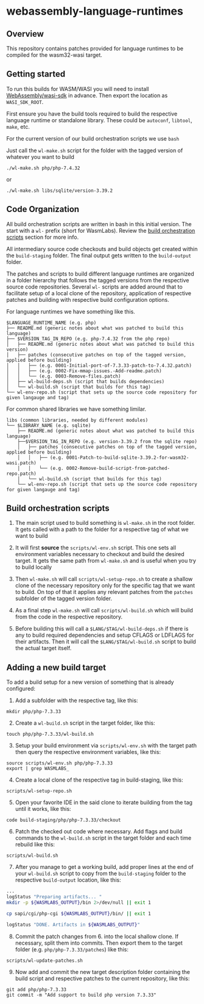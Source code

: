 # webassembly-language-runtimes

## Overview

This repository contains patches provided for language runtimes to be
compiled for the wasm32-wasi target.

## Getting started

To run this builds for WASM/WASI you will need to install [WebAssembly/wasi-sdk](https://github.com/WebAssembly/wasi-sdk) in advance. Then export the location as `WASI_SDK_ROOT`.

First ensure you have the build tools required to build the respective language runtime or standalone library. These could be `autoconf`, `libtool`, `make`, etc.

For the current version of our build orchestration scripts we use `bash`

Just call the `wl-make.sh` script for the folder with the tagged version of whatever you want to build

```console
./wl-make.sh php/php-7.4.32
```

or 

```console
./wl-make.sh libs/sqlite/version-3.39.2
```

## Code Organization

All build orchestration scripts are written in bash in this initial version. The start with a `wl-` prefix (short for WasmLabs). Review the [build orchestration scripts](#build-orchestration-scripts) section for more info.

All intermediary source code checkouts and build objects get created within the `build-staging` folder. The final output gets written to the `build-output` folder. 

The patches and scripts to build different language runtimes are organized in a folder hierarchy that follows the tagged versions from the respective source code repositories. Several `wl-` scripts are added around that to facilitate setup of a local clone of the repository, application of respective patches and building with respective build configuration options.

For language runtimes we have something like this. 

```
$LANGUAGE_RUNTIME_NAME (e.g. php)
├── README.md (generic notes about what was patched to build this language)
├── $VERSION_TAG_IN_REPO (e.g. php-7.4.32 from the php repo)
│   ├── README.md (generic notes about what was patched to build this version)
│   ├── patches (consecutive patches on top of the tagged version, applied before building)
│   │   ├── (e.g. 0001-Initial-port-of-7.3.33-patch-to-7.4.32.patch)
│   │   ├── (e.g. 0002-Fix-mmap-issues.-Add-readme.patch)
│   │   └── (e.g. 0003-Remove-files.patch)
│   ├── wl-build-deps.sh (script that builds dependencies)
│   └── wl-build.sh (script that builds for this tag)
└── wl-env-repo.sh (script that sets up the source code repository for given langauge and tag)
```

For common shared libraries we have something limilar.
```
libs (common libraries, needed by different modules)
└── $LIBRARY_NAME (e.g. sqlite)
    ├── README.md (generic notes about what was patched to build this language)
    ├──$VERSION_TAG_IN_REPO (e.g. version-3.39.2 from the sqlite repo)
    │   ├── patches (consecutive patches on top of the tagged version, applied before building)
    │   │   ├── (e.g. 0001-Patch-to-build-sqlite-3.39.2-for-wasm32-wasi.patch)
    │   │   └── (e.g. 0002-Remove-build-script-from-patched-repo.patch)
    │   └── wl-build.sh (script that builds for this tag)
    └── wl-env-repo.sh (script that sets up the source code repository for given langauge and tag)
```

## Build orchestration scripts

1. The main script used to build something is `wl-make.sh` in the root folder. It gets called with a path to the folder for a respective tag of what we want to build

2. It will first __source__ the `scripts/wl-env.sh` script. This one sets all environment variables necessary to checkout and build the desired target. It gets the same path from `wl-make.sh` and is useful when you try to build locally

3. Then `wl-make.sh` will call `scripts/wl-setup-repo.sh` to create a shallow clone of the necessary repository only for the specific tag that we want to build. On top of that it applies any relevant patches from the `patches` subfolder of the tagged version folder.

4. As a final step `wl-make.sh` will call `scripts/wl-build.sh` which will build from the code in the respective repository.

5. Before building this will call a `$LANG/$TAG/wl-build-deps.sh` if there is any to build required dependencies and setup CFLAGS or LDFLAGS for their artifacts. Then it will call the `$LANG/$TAG/wl-build.sh` script to build the actual target itself.

## Adding a new build target

To add a build setup for a new version of something that is already configured:

1. Add a subfolder with the respective tag, like this:

```
mkdir php/php-7.3.33
```

2. Create a `wl-build.sh` script in the target folder, like this:

```console
touch php/php-7.3.33/wl-build.sh
```

3. Setup your build environment via `scripts/wl-env.sh` with the target path then query the respective environment variables, like this:

```console 
source scripts/wl-env.sh php/php-7.3.33
export | grep WASMLABS_
```

4. Create a local clone of the respective tag in build-staging, like this:

```console
scripts/wl-setup-repo.sh
```

5. Open your favorite IDE in the said clone to iterate building from the tag until it works, like this:

```console
code build-staging/php/php-7.3.33/checkout
```

6. Patch the checked out code where necessary. Add flags and build commands to the `wl-build.sh` script in the target folder and each time rebuild like this:

```console
scripts/wl-build.sh
```

7. After you manage to get a working build, add proper lines at the end of your `wl-build.sh` script to copy from the `build-staging` folder to the respective `build-output` location, like this:

```bash
...
logStatus "Preparing artifacts... "
mkdir -p ${WASMLABS_OUTPUT}/bin 2>/dev/null || exit 1

cp sapi/cgi/php-cgi ${WASMLABS_OUTPUT}/bin/ || exit 1

logStatus "DONE. Artifacts in ${WASMLABS_OUTPUT}"

```

8. Commit the patch changes from 6. into the local shallow clone. If necessary, split them into commits. Then export them to the target folder (e.g. `php/php-7.3.33/patches`) like this:

```console
scripts/wl-update-patches.sh
```

9. Now add and commit the new target description folder containing the build script and respective patches to the current repository, like this:

```console
git add php/php-7.3.33
git commit -m "Add support to build php version 7.3.33"
```
